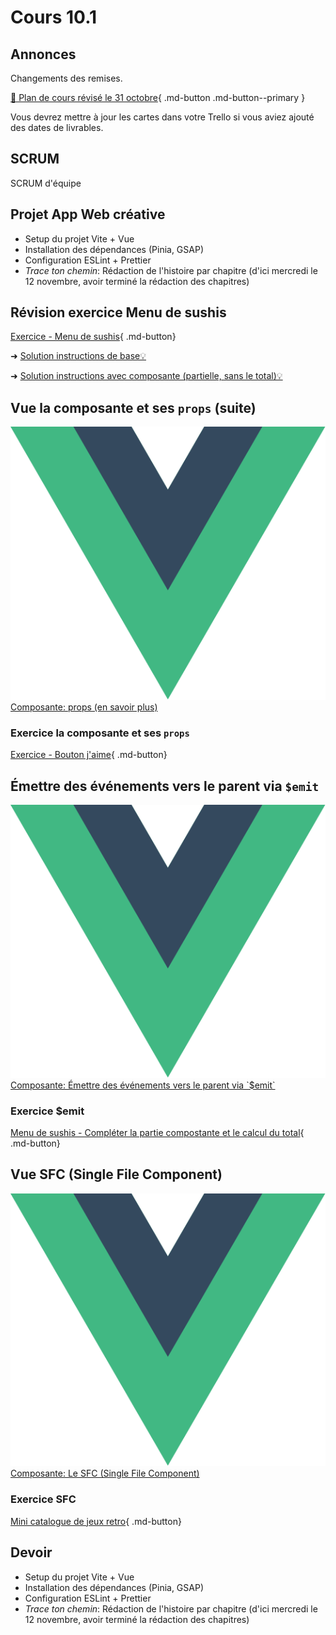 # Cours 10.1
<!-- 3 novembre -->

## Annonces

Changements des remises.

[📄 Plan de cours révisé le 31 octobre](https://cmontmorency365-my.sharepoint.com/:b:/g/personal/mariem_ouellet_cmontmorency_qc_ca/EVMfkW5UxttFkK8D4Lg3Z7cBGXUX4_v1-7USGwyAbjmIRQ?e=8IxzJg){ .md-button .md-button--primary }

Vous devrez mettre à jour les cartes dans votre Trello si vous aviez ajouté des dates de livrables.

## SCRUM

SCRUM d'équipe

## Projet App Web créative

- Setup du projet Vite + Vue
- Installation des dépendances (Pinia, GSAP)
- Configuration ESLint + Prettier
- *Trace ton chemin*: Rédaction de l'histoire par chapitre (d'ici mercredi le 12 novembre, avoir terminé la rédaction des chapitres)

## Révision exercice Menu de sushis

[Exercice - Menu de sushis](https://tim-montmorency.com/timdoc/582-518MO/exercices/sushis/){ .md-button}

➜ [Solution instructions de base💡](https://cmontmorency365-my.sharepoint.com/:f:/g/personal/mariem_ouellet_cmontmorency_qc_ca/EhtC7SIixSJBgmnqcpJHT9YBdJE-3Q31KJRaOIOgiWyySw?e=wPw9A3)

➜ [Solution instructions avec composante (partielle, sans le total)💡](https://cmontmorency365-my.sharepoint.com/:f:/g/personal/mariem_ouellet_cmontmorency_qc_ca/Es-siVfM7OtNjn7_Q3xCghsBcLierKi6KqNczpNX8nzb_Q?e=Y6ahig) 


## Vue la composante et ses `props` (suite)

<div class="class-content-link">
  <img src="./vue/assets/logo-vue.svg">
  <a href="./vue/props.html">Composante: props (en savoir plus)</a>
</div>

### Exercice la composante et ses `props`

[Exercice - Bouton j'aime](./exercices/vue-btn-jaime/index.md){ .md-button}

## Émettre des événements vers le parent via `$emit`

<div class="class-content-link">
  <img src="./vue/assets/logo-vue.svg">
  <a href="./vue/emit.html">Composante: Émettre des événements vers le parent via `$emit`</a>
</div>

### Exercice $emit

[Menu de sushis - Compléter la partie compostante et le calcul du total](https://tim-montmorency.com/timdoc/582-518MO/exercices/sushis-total/#requis-vue---composante-prix-total){ .md-button}

<!-- ➜ [Solution instructions avec composante et le calcul du total💡](https://cmontmorency365-my.sharepoint.com/:f:/g/personal/mariem_ouellet_cmontmorency_qc_ca/Eqn9ipdhnKpKoqIkHDITICoBlltEz5UwU_XImShgklHAeg?e=P8Z7yH) -->


## Vue SFC (Single File Component)

<div class="class-content-link">
  <img src="./vue/assets/logo-vue.svg">
  <a href="./vue/sfc.html">Composante: Le SFC (Single File Component)</a>
</div>


### Exercice SFC

[Mini catalogue de jeux retro](./exercices/vue-catalogue-jeux-retro/index.md){ .md-button}



<!---
+
https://tim-montmorency.com/timdoc/582-518MO/exercices/jeu-defense/ < il faut que je fasse la solution avec composante
-->



## Devoir

- Setup du projet Vite + Vue
- Installation des dépendances (Pinia, GSAP)
- Configuration ESLint + Prettier
- *Trace ton chemin*: Rédaction de l'histoire par chapitre (d'ici mercredi le 12 novembre, avoir terminé la rédaction des chapitres)


<!--
TUTEUR MOMO-BOT
<button class="btn-open-modal place-bottom-right" data-modal="momobot">🤖</button>

<div class="modal" id="modal-momobot">
  <div class="modal-content">
    <span class="close">&times;</span>
    <iframe src="https://tuteur-ai-web5.netlify.app" width="100%" style="width: 100%; height: 80vh;"></iframe>
  </div>
</div>
-->
